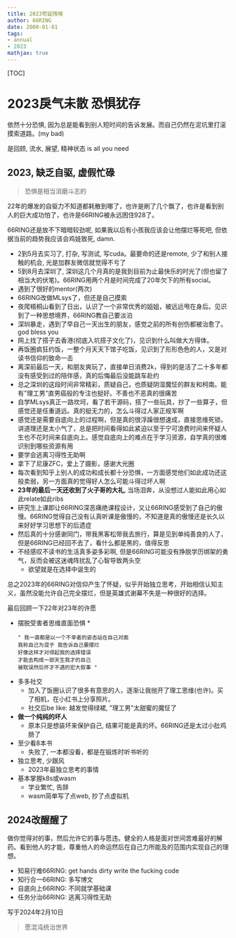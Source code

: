 ```yaml
---
title: 2023苟延残喘
author: 66RING
date: 2000-01-01
tags: 
- annual
- 2023
mathjax: true
---
```


[TOC]

# 2023戾气未散 恐惧犹存

依然十分恐惧, 因为总是能看到别人短时间的告诉发展。而自己仍然在泥坑里打滚摸索道路。(my bad)

是回顾, 流水, 展望, 精神状态 is all you need


## 2023, 缺乏自驱, 虚假忙碌

> 恐惧是相当消磨斗志的

22年的爆发的自驱力不知道都耗散到哪了，也许是刷了几个飘了，也许是看到别人的巨大成功怕了，也许是66RING被永远困住928了。

66RING还是放不下暗暗较劲呢, 如果我以后有小孩我应该会让他摆烂等死吧, 但依据当前的趋势我应该会鸡娃致死, damn.

- 2到5月去实习了, 打杂, 写测试, 写cuda。最要命的还是remote, 少了和别人接触的机会, 光是加群友微信就觉得不亏了
- 5到8月去深圳了, 深圳这几个月真的是我到目前为止最快乐的时光了(但也留了相当大的伏笔)。66RING用两个月是时间完成了20年欠下的所有social。
- 遇到了很好的mentor(两次)
- 66RING改做MLsys了，但还是自己摸索
- 夜爬梧桐山看到了日出，认识了一个非常优秀的姐姐，被远远甩在身后。见识到了一种思想境界，66RING教自己要淡泊
- 深圳暴走，遇到了早自己一天出生的朋友，感觉之前的所有创伤都被治愈了。god bless you
- 网上找了搭子去香港(彻底入坑搭子文化了)，见识到什么叫做大方得体。
- 再饭圈疯狂约饭，一整个月天天下馆子吃饭，见识到了形形色色的人，又是对读书信仰的致命一击
- 离深前最后一天，和朋友爽玩了，直接单日消费2k，得到的是活了二十多年都没有感受到过的陪伴感，真的后悔最后没能跳车赴约
- 总之深圳的这段时间非常精彩，质疑自己，也质疑阴湿魔怔的群友和柯南。能有"理工男"直男癌般的专注也挺好。不善也不恶真的很痛苦
- 自学MLsys真正一路坎坷，看了若干源码，搭了一些玩具，抄了一些算子，但感觉还是任重道远。真的挺无力的，怎么斗得过人家正规军啊
- 感觉还是需要自底向上的过程啊，但是真的很浮躁很想速成，直接思维死锁。讲道理还是太小气了，总是把时间看得如此紧迫以至于宁可浪费时间来怀疑人生也不花时间来自底向上。感觉自底向上的难点在于学习资源，自学真的很难识别到哪些资源有用
- 要学会逃离习得性无助啊
- 拿下了尼康ZFC，爱上了摄影，感谢大光圈
- 每次看到知乎上别人的成功和成长都十分恐惧，一方面感觉他们如此成功还这般卖弱，另一方面真的觉得好人怎么可能斗得过坏人啊
- **23年的最后一天还收到了火子哥的大礼**, 当场泪奔，从没想过人能如此用心如此relate如此ribs
- 研究生上课即让66RING深恶痛绝课程设计，又让66RING感受到了自己的傲慢。66RING觉得自己没有认真听课是傲慢的，不知道是真的傲慢还是长久以来好好学习思想下的后遗症
- 然后真的十分感谢同门，带我黑客松带我去旅行，算是见到单纯善良的人了，但是66RING已经回不去了，看什么都是黑的，值得反思
- 不经感叹不读书的生活真多姿多彩啊, 但是66RING可能没有挣脱学历绑架的勇气，反而会被这迷魂阵扰乱了心智导致两头空
    * 欲望就是在选择中诞生的

总之2023年的66RING对信仰产生了怀疑，似乎开始独立思考，开始相信认知主义，虽然没能允许自己完全摆烂，但是英雄式谢幕不失是一种很好的选择。

最后回顾一下22年对23年的许愿

- 摆脱受害者思维直面恐惧
    *
    ```
    " 我一直都是以一个不幸者的姿态站在自己对面
    我称自己为混子 我告诉自己要摆烂
    好像这样才对得起我的选择错误
    才能去构成一部天生我才的自己
    被耽误然后怀才不遇的宏大叙事 "
    ```
- 多多社交
    * 加入了饭圈认识了很多有意思的人，逐渐让我抛开了理工思维(也许)。买了相机，在小红书上分享照片。
    * 社交后be like: 越发觉得绿裙, "理工男"太甜蜜的魔怔了
- **做一个纯纯的坏人**
    * 原本只是想装坏来保护自己, 结果可能是真的坏。66RING还是太过小肚鸡肠了
- 至少看8本书
    * 失败了, 一本都没看，都是在锻炼时听书听的
- 独立思考, 少跟风
    * 2023年最独立思考的事情
- 基本掌握k8s或wasm
    * 学业繁忙, 告辞
    * wasm简单写了点web, 抄了点虚拟机


## 2024改醒醒了

做你觉得对的事，然后允许它的事与愿违。健全的人格是面对世间苦难最好的解药。看到他人的才能，尊重他人的命运然后在自己力所能及的范围内实现自己的理想。

- 知易行难66RING: get hands dirty write the fucking code
- 知行合一66RING: 多写博文
- 自底向上66RING: 不同就学基础课
- 任务分治66RING: 逃离习得性无助


写于2024年2月10日


> 愿混沌统治世界
